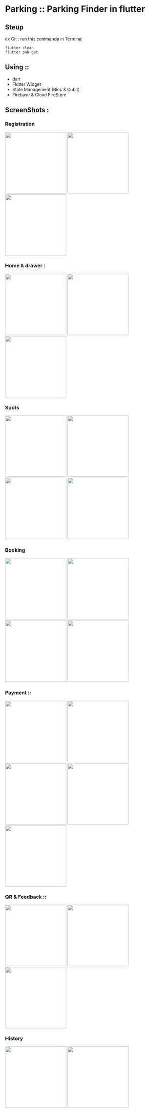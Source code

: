 # Parking :: Parking Finder in flutter 


## Steup
ex Git :
run this commanda in Terminal
~~~
flutter clean
flutter pub get 
~~~
## Using ::
- dart
- Flutter Widget
- State Management (Bloc & Cubit)
- Firebase & Cloud FireStore

## ScreenShots :
### Registration


 <img src="https://github.com/Heshamradi/Parking/assets/90778150/98733fce-b7e2-423b-934d-d9ec8a42814f.png" width="200"  >
  <img src="https://github.com/Heshamradi/Parking/assets/90778150/fc1d7d8a-8b02-47f8-9237-0a3fb868a84a.png" width="200"  >
	 <img src="https://github.com/Heshamradi/Parking/assets/90778150/770bbef7-3015-40ec-9f11-6d5816a4004c.png" width="200"  >
	



	
		
### Home & drawer :
		
		
	  
 <img src="https://github.com/Heshamradi/Parking/assets/90778150/df21e4e3-7cde-46d1-926f-27829ad91dc8.png" width="200"  >
  <img src="https://github.com/Heshamradi/Parking/assets/90778150/ae31599e-6f9d-453c-bf7d-9e8f7351acbf.png" width="200"  >
  <img src="https://github.com/Heshamradi/Parking/assets/90778150/a2927ddb-83e7-451e-a0c7-373ef5a4f043.png" width="200"  >
    	


	
### Spots

				
  <img src="https://github.com/Heshamradi/Parking/assets/90778150/f60e1a4d-fca8-4895-8e12-a5aec56d075a.png" width="200"  >
  <img src="https://github.com/Heshamradi/Parking/assets/90778150/82e6128a-f4a0-4d93-9cc4-2276b18e9a3b.png" width="200"  >
	<img src="https://github.com/Heshamradi/Parking/assets/90778150/82e6128a-f4a0-4d93-9cc4-2276b18e9a3b.png" width="200"  >
	<img src="https://github.com/Heshamradi/Parking/assets/90778150/7ddcc1fd-fbb4-46bc-8bb8-33294d18a071.png" width="200"  >
	



  
### Booking
<img src="https://github.com/Heshamradi/Parking/assets/90778150/4dd79732-6d28-467a-903d-8faf6f411d04.png" width="200"  >
  <img src="https://github.com/Heshamradi/Parking/assets/90778150/eb40eb9b-cf68-4713-bc71-0840870dea81.png" width="200"  >
       <img src="https://github.com/Heshamradi/Parking/assets/90778150/95e9778b-b5a4-47c0-8790-b3269c12ea57.png" width="200"  >
	   <img src="https://github.com/Heshamradi/Parking/assets/90778150/b5c8b167-0d99-48f3-93c4-8c7c4617d117.png" width="200"  >
	
 





			
			
### Payment ::

			
<img src="https://github.com/Heshamradi/Parking/assets/90778150/59b6e8db-cd9d-4c45-8e4f-2d1d6156c9f1.png" width="200"  >
  <img src="https://github.com/Heshamradi/Parking/assets/90778150/626ac693-0812-4f44-9f3d-48a57e7c8fcb.png" width="200"  >
	<img src="https://github.com/Heshamradi/Parking/assets/90778150/af1411f9-5649-4a9b-9058-f5f361f46e9a.png" width="200"  >
	<img src="https://github.com/Heshamradi/Parking/assets/90778150/bcb968fb-8b78-4d60-85aa-80041d6a52e7.png" width="200"  >
	<img src="https://github.com/Heshamradi/Parking/assets/90778150/ab84a1d8-bf38-427e-96a3-92f7cca29840.png" width="200"  >
				

### QR & Feedback ::


 <img src="https://github.com/Heshamradi/Parking/assets/90778150/c52cc605-1efe-4192-bfb2-9704bb58bffa.png" width="200"  >
  <img src="https://github.com/Heshamradi/Parking/assets/90778150/212afd25-0004-478d-9d22-58305575d235.png" width="200"  >
	<img src="https://github.com/Heshamradi/Parking/assets/90778150/53e84618-7a08-4653-9564-dcd98b9db693.png" width="200"  >
	
	

	
  
### History 
 <img src="https://github.com/Heshamradi/Parking/assets/90778150/5ad63521-a061-4cd8-9dea-cbbc6c4d8887.png" width="200"  >
  <img src="https://github.com/Heshamradi/Parking/assets/90778150/83d1556d-ca1d-478a-b636-3469f7375d9f.png" width="200"  >




	

			
			



			




